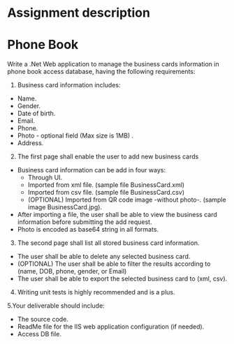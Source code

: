 # Assignment description

# Phone Book

Write a .Net Web application to manage the business cards information in phone book access database, having the following requirements:

1. Business card information includes:
  * Name.
  * Gender.
  * Date of birth.
  * Email.
  * Phone.
  * Photo - optional field (Max size is 1MB) .
  * Address.
  
2. The first page shall enable the user to add new business cards
  * Business card information can be add in four ways:
    - Through UI.
    - Imported from xml file. (sample file BusinessCard.xml)
    - Imported from csv file. (sample file BusinessCard.csv)
    - (OPTIONAL) Imported from QR code image -without photo-. (sample image BusinessCard.jpg).
  * After importing a file, the user shall be able to view the business card information before submitting the add request.
  * Photo is encoded as base64 string in all formats.
  
3. The second page shall list all stored business card information.
  * The user shall be able to delete any selected business card.
  * (OPTIONAL) The user shall be able to filter the results according to (name, DOB, phone, gender, or Email)
  * The user shall be able to export the selected business card to (xml, csv).
  
4. Writing unit tests is highly recommended and is a plus.

5.Your deliverable should include:
  * The source code.
  * ReadMe file for the IIS web application configuration (if needed).
  * Access DB file.
